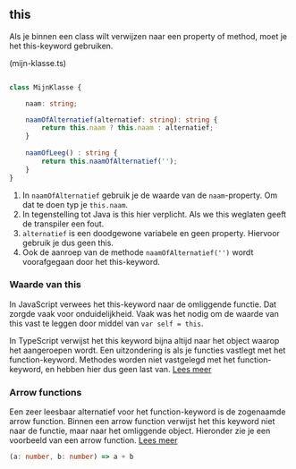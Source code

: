 ## this

Als je binnen een class wilt verwijzen naar een property of method, moet je het this-keyword gebruiken.

(mijn-klasse.ts)
```TypeScript

class MijnKlasse {

    naam: string;

    naamOfAlternatief(alternatief: string): string {
        return this.naam ? this.naam : alternatief;
    }
    
    naamOfLeeg() : string {
        return this.naamOfAlternatief('');   
    }
}
```

1. In `naamOfAlternatief` gebruik je de waarde van de `naam`-property. Om dat te doen typ je `this.naam`.
2. In tegenstelling tot Java is this hier verplicht. Als we this weglaten geeft de transpiler een fout. 
2. `alternatief` is een doodgewone variabele en geen property. Hiervoor gebruik je dus geen this.
3. Ook de aanroep van de methode `naamOfAlternatief('')` wordt voorafgegaan door het this-keyword.

### Waarde van this

In JavaScript verwees het this-keyword naar de omliggende functie. Dat zorgde vaak voor onduidelijkheid. Vaak was het
nodig om de waarde van this vast te leggen door middel van `var self = this`.

In TypeScript verwijst het this keyword bijna altijd naar het object waarop het aangeroepen wordt. Een uitzondering is 
als je functies vastlegt met het function-keyword. Methodes worden niet vastgelegd met het function-keyword, en 
hebben hier dus geen last van. [Lees meer](https://www.typescriptlang.org/docs/handbook/functions.html#this)

### Arrow functions

Een zeer leesbaar alternatief voor het function-keyword is de zogenaamde arrow function. Binnen een arrow function 
verwijst het this keyword niet naar de functie, maar naar het omliggende object. Hieronder zie je een voorbeeld van
een arrow function. 
[Lees meer](https://developer.mozilla.org/en-US/docs/Web/JavaScript/Reference/Functions/Arrow_functions)

```TypeScript
(a: number, b: number) => a + b 
```